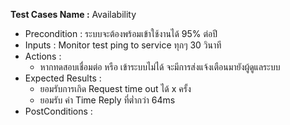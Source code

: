 **Test Cases Name :** Availability
* Precondition : ระบบจะต้องพร้อมเข้าใช้งานได้ 95% ต่อปี
* Inputs : Monitor test ping to service ทุกๆ 30 วินาที
* Actions :
  * หากทดสอบเชื่อมต่อ หรือ เข้าระบบไม่ได้ จะมีการส่งแจ้งเตือนมายังผู้ดูแลระบบ
* Expected Results : 
  * ยอมรับการเกิด Request time out ได้ x ครั้ง
  * ยอมรับ ค่า Time Reply ที่ต่ำกว่า 64ms
* PostConditions : 
